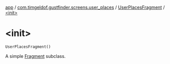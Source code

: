 [app](../../index.md) / [com.timgeldof.gustfinder.screens.user_places](../index.md) / [UserPlacesFragment](index.md) / [&lt;init&gt;](./-init-.md)

# &lt;init&gt;

`UserPlacesFragment()`

A simple [Fragment](#) subclass.

